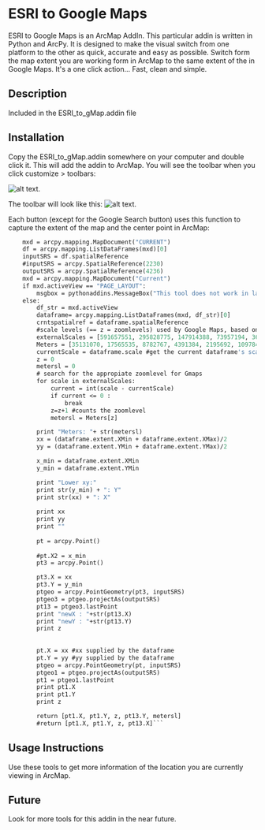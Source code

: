 # ESRI to Google Maps

ESRI to Google Maps is an ArcMap AddIn.  This particular addin is written in Python and ArcPy.  It is designed to make the visual switch from one platform to the other as quick, accurate and easy as possible. Switch form the map extent you are working form in ArcMap to the same extent of the in Google Maps. It's a one click action... Fast, clean and simple.

## Description
Included in the ESRI_to_gMap.addin file

## Installation 

Copy the ESRI_to_gMap.addin somewhere on your computer and double click it.  This will add the addin to ArcMap.  You will see the toolbar when you click customize > toolbars: 

![alt text](http://itsallearth.com/images/ESRItoGM.png "ESRI toolbar diagram").


The toolbar will look like this:  ![alt text](http://itsallearth.com/images/toolbar.JPG "ESRI toolbar").

Each button (except for the Google Search button) uses this function to capture the extent of the map and the center point in ArcMap:

```def centerPoint():
	mxd = arcpy.mapping.MapDocument("CURRENT")
	df = arcpy.mapping.ListDataFrames(mxd)[0]
	inputSRS = df.spatialReference
	#inputSRS = arcpy.SpatialReference(2230)
	outputSRS = arcpy.SpatialReference(4236)
	mxd = arcpy.mapping.MapDocument("Current")
	if mxd.activeView == "PAGE_LAYOUT":
		msgbox = pythonaddins.MessageBox("This tool does not work in layout view, please change to active view", "CHANGE TO ACTIVE VIEW", 0)
	else:
		df_str = mxd.activeView
		dataframe= arcpy.mapping.ListDataFrames(mxd, df_str)[0]
		crntspatialref = dataframe.spatialReference
		#scale levels (== z = zoomlevels) used by Google Maps, based on estimation...
		externalScales = [591657551, 295828775, 147914388, 73957194, 36978597, 18489298, 9244649, 4622325, 2311162, 1155581, 577791, 288895, 144448, 72224, 36112, 18056, 9028, 4514, 2257, 1128]
		Meters = [35131070, 17565535, 8782767, 4391384, 2195692, 1097846, 548923, 274461, 137231, 68615, 34308, 17154, 8577, 4288, 2144, 1072, 536, 268, 134, 67]
		currentScale = dataframe.scale #get the current dataframe's scale
		z = 0
		metersl = 0
		# search for the appropiate zoomlevel for Gmaps
		for scale in externalScales:
			current = int(scale - currentScale)
			if current <= 0 :
				break
			z=z+1 #counts the zoomlevel
			metersl = Meters[z]

		print "Meters: "+ str(metersl)
		xx = (dataframe.extent.XMin + dataframe.extent.XMax)/2 
		yy = (dataframe.extent.YMin + dataframe.extent.YMax)/2

		x_min = dataframe.extent.XMin
		y_min = dataframe.extent.YMin

		print "Lower xy:"
		print str(y_min) + ": Y"
		print str(xx) + ": X"
		
		print xx
		print yy
		print ""
		
		pt = arcpy.Point()
		
		#pt.X2 = x_min
		pt3 = arcpy.Point()

		pt3.X = xx
		pt3.Y = y_min
		ptgeo = arcpy.PointGeometry(pt3, inputSRS)
		ptgeo3 = ptgeo.projectAs(outputSRS)
		pt13 = ptgeo3.lastPoint
		print "newX : "+str(pt13.X)
		print "newY : "+str(pt13.Y)
		print z
		
		
		pt.X = xx #xx supplied by the dataframe
		pt.Y = yy #yy supplied by the dataframe
		ptgeo = arcpy.PointGeometry(pt, inputSRS)
		ptgeo1 = ptgeo.projectAs(outputSRS)
		pt1 = ptgeo1.lastPoint
		print pt1.X
		print pt1.Y
		print z

		return [pt1.X, pt1.Y, z, pt13.Y, metersl]
		#return [pt1.X, pt1.Y, z, pt13.X]```

```
## Usage Instructions
Use these tools to get more information of the location you are currently viewing in ArcMap.

## Future
Look for more tools for this addin in the near future.


